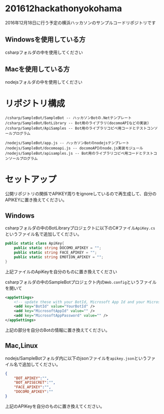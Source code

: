 # 201612hackathonyokohama
2016年12月18日に行う予定の横浜ハッカソンのサンプルコードリポジトリです

## Windowsを使用している方
csharpフォルダの中を使用してください

## Macを使用している方
nodejsフォルダの中を使用してください

# リポジトリ構成

```
/csharp/SampleBot/SampleBot -- ハッカソンBotの.Netテンプレート
/csharp/SampleBot/BotLibrary -- Bot用のライブラリ(docomoAPIなどの実装)
/csharp/SampleBot/ApiSamples -- Bot用のライブラリコピペ用コードとテストコンソールプログラム

/nodejs/SampleBot/app.js -- ハッカソンBotのnodejsテンプレート
/nodejs/SampleBot/docomoapi.js -- docomoAPIのnode.js実装モジュール
/nodejs/SampleBot/apisamples.js -- Bot用のライブラリコピペ用コードとテストコンソールプログラム
```

# セットアップ
公開リポジトリの関係でAPIKEY周りをignoreしているので再生成して、自分のAPIKEYに置き換えてください。

## Windows
csharpフォルダの中のBotLibraryプロジェクトに以下のC#ファイル```ApiKey.cs```というファイル名で追加してください。

```cs
public static class ApiKey{
    public static string DOCOMO_APIKEY = "";
    public static string FACE_APIKEY = "";
    public static string EMOTION_APIKEY = "";
}
```
上記ファイルのApiKeyを自分のものに置き換えてください

csharpフォルダの中のSampleBotプロジェクト内の```Web.config```というファイルを開いて
```xml
<appSettings>
    <!-- update these with your BotId, Microsoft App Id and your Microsoft App Password-->
    <add key="BotId" value="YourBotId" />
    <add key="MicrosoftAppId" value="" />
    <add key="MicrosoftAppPassword" value="" />
</appSettings>
```
上記の部分を自分のBotの情報に置き換えてください。

## Mac,Linux
nodejs/SampleBotフォルダ内に以下のjsonファイルを```apikey.json```というファイル名で追加してください。

```json
{
    "BOT_APIKEY":"",
    "BOT_APISECRET":"",
    "FACE_APIKEY":"",
    "DOCOMO_APIKEY":""
}
```

上記のAPIKeyを自分のものに置き換えてください。
